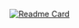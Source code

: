 [![Readme Card](https://github-readme-stats.vercel.app/api/pin/?username=Abdulrasheedar&repo=github-readme-stats)](https://github.com/Abdulrasheedar/WeedDetection_System)
